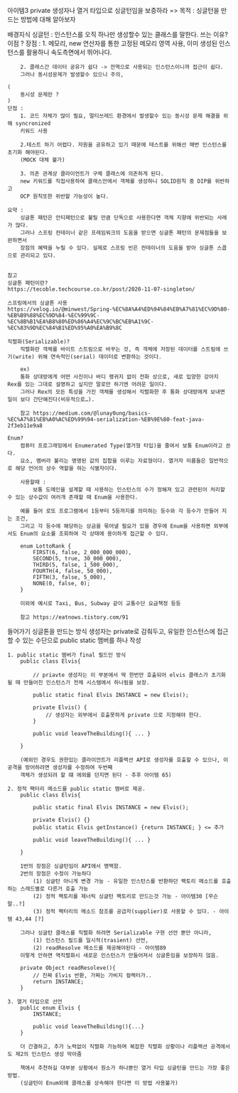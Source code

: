아이템3 private 생성자나 열거 타입으로 싱글턴임을 보증하라
=> 목적 : 싱글턴을 만드는 방법에 대해 알아보자

배경지식
	싱글턴 : 인스턴스를 오직 하나만 생성할수 있는 클래스를 말한다.
	쓰는 이유? 이점 ?
	장점 : 
		1. 메모리, new 연산자를 통한 고정된 메모리 영역 사용, 이미 생성된 인스턴스를 활용하니 속도측면에서 뛰어나다.

		2. 클래스간 데이터 공유가 쉽다 -> 전역으로 사용되는 인스턴스이니까 접근이 쉽다.
		그러나 동시성문제가 발생할수 있으니 주의,

	(
		동시성 문제란 ?
	)
	단점 : 
		1. 코드 자체가 많이 필요, 멀티쓰레드 환경에서 발생할수 있는 동시성 문제 해결을 위해 syncronized
		키워드 사용

		2.테스트 하기 어렵다. 자원을 공유하고 있기 때문에 테스트를 위해선 매번 인스턴스를 초기화 해야된다.
		(MOCK 대체 불가)

		3. 의존 관계상 클라이언트가 구체 클래스에 의존하게 된다.
		new 키워드를 직접사용하여 클래스안에서 객체를 생성하니 SOLID원칙 중 DIP를 위반하고
		OCP 원칙또한 위반할 가능성이 높다.
	
	요약 :
		싱글톤 패턴은 안티패턴으로 불릴 만큼 단독으로 사용한다면 객체 지향에 위반되는 사례가 많다. 
		그러나 스프링 컨테이너 같은 프레임워크의 도움을 받으면 싱글톤 패턴의 문제점들을 보완하면서 
		장점의 혜택을 누릴 수 있다. 실제로 스프링 빈은 컨테이너의 도움을 받아 싱글톤 스콥으로 관리되고 있다.


	참고 
	싱글톤 패턴이란?
	https://tecoble.techcourse.co.kr/post/2020-11-07-singleton/

	스프링에서의 싱글톤 사용
	https://velog.io/@minwest/Spring-%EC%8A%A4%ED%94%84%EB%A7%81%EC%9D%80-%EB%B9%88%EC%9D%84-%EC%99%9C-%EC%8B%B1%EA%B8%80%ED%86%A4%EC%9C%BC%EB%A1%9C-%EC%83%9D%EC%84%B1%ED%95%A0%EA%B9%8C

	직렬화(Serializable)?
		직렬화란 객체를 바이트 스트림으로 바꾸는 것, 즉 객체에 저장된 데이터를 스트림에 쓰기(write) 위해 연속적인(serial) 데이터로 변환하는 것이다.
		
		ex)
		통화 상대방에게 어떤 사진이나 바디 랭귀지 없이 전화 상으로, 새로 입양한 강아지 Rex를 있는 그대로 설명하고 싶지만 말로만 하기엔 어려운 일이다.
		그러나 Rex의 모든 특성을 가진 객체를 생성해서 직렬화한 후 통화 상대방에게 보내면 일이 보다 간단해진다(비유적으로…).
	
		참고 https://medium.com/@lunay0ung/basics-%EC%A7%81%EB%A0%AC%ED%99%94-serialization-%EB%9E%80-feat-java-2f3eb11e9a8
	
	Enum?
		컴퓨터 프로그래밍에서 Enumerated Type(열거형 타입)을 줄여서 보통 Enum이라고 쓴다. 
		요소, 멤버라 불리는 명명된 값의 집합을 이루는 자료형이다. 열거자 이름들은 일반적으로 해당 언어의 상수 역할을 하는 식별자이다.
		
		사용할때 :
			보통 도메인을 설계할 때 사용하는 인스턴스의 수가 정해져 있고 관련된어 처리할 수 있는 상수값이 여러개 존재할 때 Enum을 사용한다.
		
		예를 들어 로또 프로그램에서 1등부터 5등까지를 의미하는 등수와 각 등수가 만들어 지는 조건, 
		그리고 각 등수에 해당하는 상금을 묶어낼 필요가 있을 경우에 Enum을 사용하면 외부에서도 Enum의 요소를 조회하여 각 상태에 용이하게 접근할 수 있다.
		
		enum LottoRank {
			FIRST(6, false, 2_000_000_000),
			SECOND(5, true, 30_000_000),
			THIRD(5, false, 1_500_000),
			FOURTH(4, false, 50_000),
			FIFTH(3, false, 5_000),
			NONE(0, false, 0);
		}
		
		이외에 예시로 Taxi, Bus, Subway 같이 교통수단 요금책정 등등
		
		참고 https://eatnows.tistory.com/91
	
들어가기
	싱글톤을 만드는 방식
	생성자는 private로 감춰두고, 유일한 인스턴스에 접근할 수 있는 수단으로 public static 맴버를 하나 작성
	
	1. public static 맴버가 final 필드인 방식
		public class Elvis{
			
			// priavte 생성자는 이 부분에서 딱 한번만 호출되어 elvis 클래스가 초기화 될 때 만들어진 인스턴스가 전체 시스템에서 하나됨을 보장.

			public static final Elvis INSTANCE = new Elvis(); 
			
			private Elvis() {
				// 생성자는 외부에서 호출못하게 private 으로 지정해야 한다.
			}
			
			public void leaveTheBuilding(){ ... }
			
		}
		
		(예외인 경우도 권한있는 클라이언트가 리플렉션 API로 생성자를 호출할 수 있으나, 이 공격을 방어하려면 생성자를 수정하여 두번째 
		객체가 생성되려 할 떄 에외를 던지면 된다 - 추후 아이템 65)
	
	2. 정적 팩터리 메소드를 public static 맴버로 제공.
		public class Elvis{
		
			public static final Elvis INSTANCE = new Elvis(); 
			
			private Elvis() {}
			public static Elvis getInstance() {return INSTANCE; } <= 추가 
			
			public void leaveTheBuilding(){ ... }
		
		}
	
		1번의 장점은 싱글턴임이 API에서 명백함.
		2번의 장점은 수정이 가능하다
			(1) 싱글턴 아니게 변경 가능 - 유일한 인스턴스를 반환하던 팩토리 메소드를 호출하는 스레드별로 다른거 호출 가능
			(2) 정적 팩토리를 제너릭 싱글턴 팩토리로 만드는것 가능 - 아이템30 [무슨말..?]
			(3) 정적 팩터리의 메소드 참조를 공급자(supplier)로 사용할 수 있다. - 아이템 43,44 [?]
		
		그러나 싱글턴 클래스를 직렬화 하려면 Serializable 구현 선언 뿐만 아니라,
			(1) 인스턴스 필드를 일시적(trasient) 선언, 
			(2) readResolve 메소드를 제공해야된다 - 아이템89
		이렇게 안하면 역직렬화시 새로운 인스턴스가 만들어져서 싱글톤임을 보장하지 않음.
		
		private Object readResoleve(){
			// 진짜 Elvis 반환, 가짜는 가비지 컬랙터가..
			return INSTANCE;
		}
	
	3. 열거 타입으로 선언
		public enum Elvis {
			INSTANCE;
			
			public void leaveTheBuilding(){...}
		}
		
		더 간결하고, 추가 노력없이 직렬화 가능하며 복잡한 직렬화 상황이나 리플렉션 공격에서도 제2의 인스턴스 생성 막아줌
		
		책에서 추천하길 대부분 상황에서 원소가 하나뿐인 열거 타입 싱글턴을 만드는 가장 좋은 방법.
		(싱글턴이 Enum외에 클래스를 상속해야 한다면 이 방법 사용불가)
